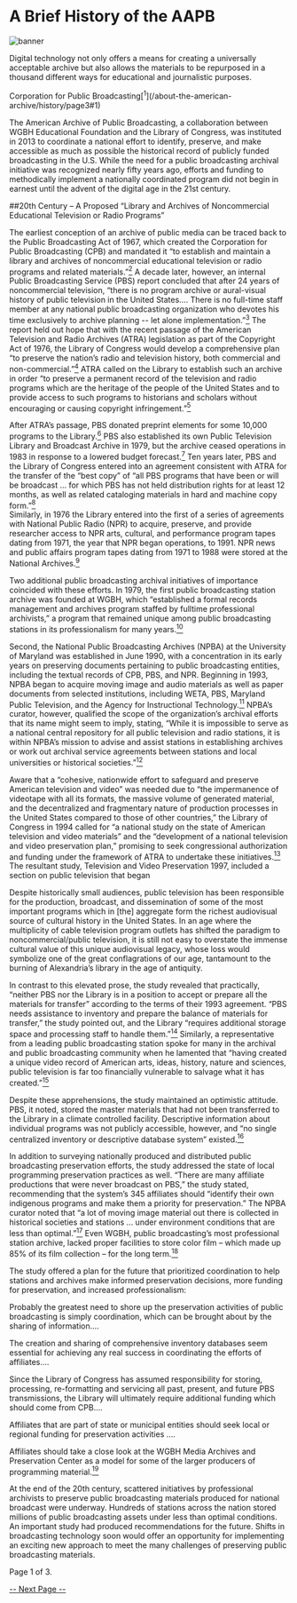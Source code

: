 # A Brief History of the AAPB

![banner](/page-banners/banner3.jpg)

>
Digital technology not only offers a means for creating a universally 
acceptable archive but also allows the materials to be repurposed in a thousand 
different ways for educational and journalistic purposes.
<footer>Corporation for Public 
Broadcasting[<sup>1</sup>](/about-the-american-archive/history/page3#1)</footer>

The American Archive of Public Broadcasting, a collaboration between WGBH 
Educational Foundation and the Library of Congress, was instituted in 2013 to 
coordinate a national effort to identify, preserve, and make accessible as much 
as possible the historical record of publicly funded broadcasting in the U.S. 
While the need for a public broadcasting archival initiative was recognized 
nearly fifty years ago, efforts and funding to methodically implement a 
nationally coordinated program did not begin in earnest until the advent of the 
digital age in the 21st century.

##20th Century – A Proposed “Library and Archives of Noncommercial Educational Television or Radio Programs”

The earliest conception of an archive of public media can be traced back to the 
Public Broadcasting Act of 1967, which created the Corporation for Public 
Broadcasting (CPB) and mandated it “to establish and maintain a library and 
archives of noncommercial educational television or radio programs and related 
materials.”[<sup>2</sup>](/about-the-american-archive/history/page3#2)  A decade 
later, however, an internal Public Broadcasting Service (PBS) report concluded 
that after 24 years of noncommercial television, “there is no program archive 
or aural-visual history of public television in the United States…. There is no 
full-time staff member at any national public broadcasting organization who 
devotes his time exclusively to archive planning -- let alone 
implementation.”[<sup>3</sup>](/about-the-american-archive/history/page3#3)  The 
report held out hope that with the recent passage of the American Television 
and Radio Archives (ATRA) legislation as part of the Copyright Act of 1976, the 
Library of Congress would develop a comprehensive plan “to preserve the 
nation’s radio and television history, both commercial and 
non-commercial.”[<sup>4</sup>](/about-the-american-archive/history/page3#4)  ATRA 
called on the Library to establish such an archive in order “to preserve a 
permanent record of the television and radio programs which are the heritage of 
the people of the United States and to provide access to such programs to 
historians and scholars without encouraging or causing copyright 
infringement.”[<sup>5</sup>](/about-the-american-archive/history/page3#5) 

After ATRA’s passage, PBS donated preprint elements for some 10,000 programs to 
the Library.[<sup>6</sup>](/about-the-american-archive/history/page3#6)  PBS also 
established its own Public Television Library and Broadcast Archive in 1979, 
but the archive ceased operations in 1983 in response to a lowered budget 
forecast.[<sup>7</sup>](/about-the-american-archive/history/page3#7)  Ten years 
later, PBS and the Library of Congress entered into an agreement consistent 
with ATRA for the transfer of the “best copy” of “all PBS programs that have 
been or will be broadcast ... for which PBS has not held distribution rights 
for at least 12 months, as well as related cataloging materials in hard and 
machine copy form.”[<sup>8</sup>](/about-the-american-archive/history/page3#8)  
Similarly, in 1976 the Library entered into the first of a series of agreements 
with National Public Radio (NPR) to acquire, preserve, and provide researcher 
access to NPR arts, cultural, and performance program tapes dating from 1971, 
the year that NPR began operations, to 1991. NPR news and public affairs 
program tapes dating from 1971 to 1988 were stored at the National 
Archives.[<sup>9</sup>](/about-the-american-archive/history/page3#9)  

Two additional public broadcasting archival initiatives of importance coincided 
with these efforts. In 1979, the first public broadcasting station archive was 
founded at WGBH, which “established a formal records management and archives 
program staffed by fulltime professional archivists,” a program that remained 
unique among public broadcasting stations in its professionalism for many 
years.[<sup>10</sup>](/about-the-american-archive/history/page3#10)

Second, the National Public Broadcasting Archives (NPBA) at the University of 
Maryland was established in June 1990, with a concentration in its early years 
on preserving documents pertaining to public broadcasting entities, including 
the textual records of CPB, PBS, and NPR. Beginning in 1993, NPBA began to 
acquire moving image and audio materials as well as paper documents from 
selected institutions, including WETA, PBS, Maryland Public Television, and the 
Agency for Instructional 
Technology.[<sup>11</sup>](/about-the-american-archive/history/page3#11)  NPBA’s 
curator, however, qualified the scope of the organization’s archival efforts 
that its name might seem to imply, stating, “While it is impossible to serve as 
a national central repository for all public television and radio stations, it 
is within NPBA’s mission to advise and assist stations in establishing archives 
or work out archival service agreements between stations and local universities 
or historical 
societies.”[<sup>12</sup>](/about-the-american-archive/history/page3#12) 

Aware that a “cohesive, nationwide effort to safeguard and preserve American 
television and video” was needed due to “the impermanence of videotape with all 
its formats, the massive volume of generated material, and the decentralized 
and fragmentary nature of production processes in the United States compared to 
those of other countries,” the Library of Congress in 1994 called for “a 
national study on the state of American television and video materials” and the 
“development of a national television and video preservation plan,” promising 
to seek congressional authorization and funding under the framework of ATRA to 
undertake these 
initiatives.[<sup>13</sup>](/about-the-american-archive/history/page3#13)  The 
resultant study, Television and Video Preservation 1997, included a section on 
public television that began 

>
Despite historically small audiences, public television has been responsible 
for the production, broadcast, and dissemination of some of the most important 
programs which in [the] aggregate form the richest audiovisual source of 
cultural history in the United States. In an age where the multiplicity of 
cable television program outlets has shifted the paradigm to 
noncommercial/public television, it is still not easy to overstate the immense 
cultural value of this unique audiovisual legacy, whose loss would symbolize 
one of the great conflagrations of our age, tantamount to the burning of 
Alexandria’s library in the age of antiquity.

In contrast to this elevated prose, the study revealed that practically, 
“neither PBS nor the Library is in a position to accept or prepare all the 
materials for transfer” according to the terms of their 1993 agreement. “PBS 
needs assistance to inventory and prepare the balance of materials for 
transfer,” the study pointed out, and the Library “requires additional storage 
space and processing staff to handle 
them.”[<sup>14</sup>](/about-the-american-archive/history/page3#14)  Similarly, a 
representative from a leading public broadcasting station spoke for many in the 
archival and public broadcasting community when he lamented that “having 
created a unique video record of American arts, ideas, history, nature and 
sciences, public television is far too financially vulnerable to salvage what 
it has created.”[<sup>15</sup>](/about-the-american-archive/history/page3#15)

Despite these apprehensions, the study maintained an optimistic attitude. PBS, 
it noted, stored the master materials that had not been transferred to the 
Library in a climate controlled facility.  Descriptive information about 
individual programs was not publicly accessible, however, and “no single 
centralized inventory or descriptive database system” 
existed.[<sup>16</sup>](/about-the-american-archive/history/page3#16)

In addition to surveying nationally produced and distributed public 
broadcasting preservation efforts, the study addressed the state of local 
programming preservation practices as well. “There are many affiliate 
productions that were never broadcast on PBS,” the study stated, recommending 
that the system’s 345 affiliates should “identify their own indigenous programs 
and make them a priority for preservation.” The NPBA curator noted that “a lot 
of moving image material out there is collected in historical societies and 
stations ... under environment conditions that are less than 
optimal.”[<sup>17</sup>](/about-the-american-archive/history/page3#17)  Even WGBH, 
public broadcasting’s most professional station archive, lacked proper 
facilities to store color film – which made up 85% of its film collection – for 
the long term.[<sup>18</sup>](/about-the-american-archive/history/page3#18)

The study offered a plan for the future that prioritized coordination to help 
stations and archives make informed preservation decisions, more funding for 
preservation, and increased professionalism: 

>
Probably the greatest need to shore up the preservation activities of public 
broadcasting is simply coordination, which can be brought about by the sharing 
of information.… 

>
The creation and sharing of comprehensive inventory databases seem essential 
for achieving any real success in coordinating the efforts of affiliates…. 

>
Since the Library of Congress has assumed responsibility for storing, 
processing, re-formatting and servicing all past, present, and future PBS 
transmissions, the Library will ultimately require additional funding which 
should come from CPB…. 

>
Affiliates that are part of state or municipal entities should seek local or 
regional funding for preservation activities …. 

>
Affiliates should take a close look at the WGBH Media Archives and Preservation 
Center as a model for some of the larger producers of programming 
material.[<sup>19</sup>](/about-the-american-archive/history/page3#19) 

At the end of the 20th century, scattered initiatives by professional 
archivists to preserve public broadcasting materials produced for national 
broadcast were underway. Hundreds of stations across the nation stored millions 
of public broadcasting assets under less than optimal conditions. An important 
study had produced recommendations for the future. Shifts in broadcasting 
technology soon would offer an opportunity for implementing an exciting new 
approach to meet the many challenges of preserving public broadcasting 
materials.

Page 1 of 3. 

[-- Next Page --](/about-the-american-archive/history/page2)


